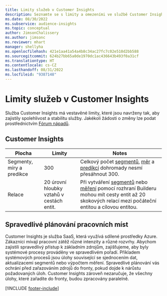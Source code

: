 ```yaml
---
title: Limity služeb v Customer Insights
description: Seznamte se s limity a omezeními ve službě Customer Insights SaaS.
ms.date: 08/30/2022
ms.subservice: audience-insights
ms.topic: conceptual
author: JimsonChalissery
ms.author: jimsonc
ms.reviewer: mhart
manager: shellyha
ms.openlocfilehash: 421e1aa41a54a4b8c34ac27fc7c02e510d2bb588
ms.sourcegitcommit: 624b27bb65a0de1970dc1ac436643b493f0a31cf
ms.translationtype: HT
ms.contentlocale: cs-CZ
ms.lasthandoff: 08/31/2022
ms.locfileid: "9387148"
---
```

# <a name="service-limits-in-customer-insights"></a>Limity služeb v Customer Insights

 Služba Customer Insights má vestavěné limity, které jsou navrženy tak, aby zajistily spolehlivost a stabilitu služby. Jakékoli žádosti o změny lze podat prostřednictvím [Fórum nápadů](https://go.microsoft.com/fwlink/?linkid=2074172).

## <a name="customer-insights"></a>Customer Insights

| Plocha  | Limity  | Notes |
|-------------|---------------------------------------------------------------------|---------------------------------------------------------------------|
| Segmenty, míry a predikce | 300  | Celkový počet [segmentů](segments.md), [měr](measures.md) a [predíkcí](predictions.md) dohromady nesmí přesáhnout 300.  |
| Relace | 20 úrovní hloubky vztahů v cestách entit. | Při vytváření [segmentů](segments.md) nebo [měření](measures.md) pomocí rozhraní Builderu mohou mít cesty entit až 20 skokových relací mezi počáteční entitou a cílovou entitou.  |

## <a name="fair-scheduling-of-jobs"></a>Spravedlivé plánování pracovních míst

Customer Insights je služba SaaS, která využívá sdílené prostředky Azure. Zákazníci mívají pracovní zátěž různé intenzity a různé rozvrhy. Abychom zajistili spravedlivý přístup k základním zdrojům, zajišťujeme, aby byly systémové procesy prováděny ve spravedlivém pořadí. Příkladem systémových procesů jsou úlohy související se sjednocením dat, aktualizacemi segmentů nebo výpočtem měření. Spravedlivé plánování vás ochrání před zařazováním zdrojů do fronty, pokud dojde k nárůstu požadovaných úloh. Customer Insights zároveň nezaručuje, že všechny úlohy, které zařadíte do fronty, budou zpracovány paralelně.

[!INCLUDE [footer-include](includes/footer-banner.md)]
